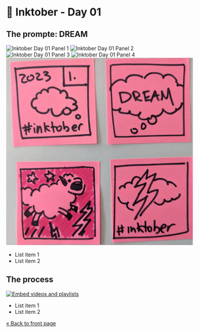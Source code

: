 # 🎨 **Inktober - Day 01**

## **The prompte: DREAM**

![Inktober Day 01 Panel 1](images/ink-01/ink-01-01.jpg)
![Inktober Day 01 Panel 2](images/ink-01/ink-01-02.jpg)
![Inktober Day 01 Panel 3](images/ink-01/ink-01-03.jpg)
![Inktober Day 01 Panel 4](images/ink-01/ink-01-04.jpg)
![Inktober Day 01 All Panels](images/ink-01/ink-01-all.jpg)

* List item 1
* List item 2

## **The process**

[![Embed videos and playlists](https://img.youtube.com/vi/lJIrF4YjHfQ/maxresdefault.jpg)](https://www.youtube.com/watch?v=lJIrF4YjHfQ)  

* List item 1
* List item 2

[« Back to front page](README.md)
